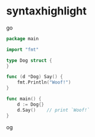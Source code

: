 # syntaxhighlight

go
```go
package main

import "fmt"

type Dog struct {
}

func (d *Dog) Say() {
    fmt.Println("Woof!")
}

func main() {
    d := Dog{}
    d.Say()    // print `Woof!`
}
```
og
